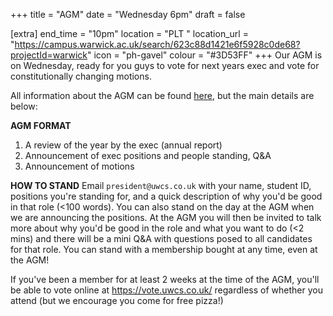 +++
title = "AGM"
date = "Wednesday 6pm"
draft = false

[extra]
end_time = "10pm"
location = "PLT "
location_url = "https://campus.warwick.ac.uk/search/623c88d1421e6f5928c0de68?projectId=warwick"
icon = "ph-gavel"
colour = "#3D53FF"
+++
Our AGM is on Wednesday, ready for you guys to vote for next years exec and vote for constitutionally changing motions. 

All information about the AGM can be found [here](https://uwcs.co.uk/about/agm/), but the main details are below:

**AGM FORMAT**
1) A review of the year by the exec (annual report)
2) Announcement of exec positions and people standing, Q&A
3) Announcement of motions

**HOW TO STAND**
Email `president@uwcs.co.uk` with your name, student ID, positions you're standing for, and a quick description of why you'd be good in that role (<100 words). You can also stand on the day at the AGM when we are announcing the positions.
At the AGM you will then be invited to talk more about why you'd be good in the role and what you want to do (<2 mins) and there will be a mini Q&A with questions posed to all candidates for that role.
You can stand with a membership bought at any time, even at the AGM!

If you've been a member for at least 2 weeks at the time of the AGM, you'll be able to vote online at https://vote.uwcs.co.uk/ regardless of whether you attend (but we encourage you come for free pizza!)

